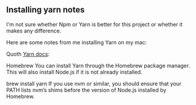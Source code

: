 
## Installing yarn notes
I'm not sure whether Npm or Yarn is better for this project or
whether it makes any difference.

Here are some notes from me installing Yarn on my mac:

Quoth [Yarn docs](https://yarnpkg.com/lang/en/docs/install/#mac-stable):

  Homebrew
  You can install Yarn through the Homebrew package manager. This will also install Node.js if it is not already installed.

  brew install yarn
  If you use nvm or similar, you should ensure that your PATH lists nvm’s shims before the version of Node.js installed by Homebrew.



